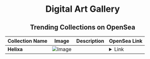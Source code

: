 <div align="center">

# Digital Art Gallery

## Trending Collections on OpenSea

| Collection Name                       | Image                                                                                     | Description                       | OpenSea Link                                                                                          |
|---------------------------------------|-------------------------------------------------------------------------------------------|-----------------------------------|--------------------------------------------------------------------------------------------------------|
| **Helixa** | ![Image](https://i.seadn.io/s/raw/files/2298c2249d22eaeffc7456c0fc128158.png?w=500&auto=format?w=200&auto=format) |  | <details><summary>Link</summary>[Helixa](https://opensea.io/collection/helixa)</details> |

</div>